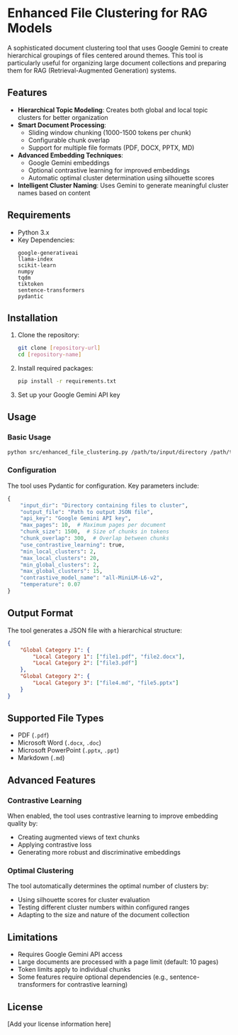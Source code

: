 # Enhanced File Clustering for RAG Models

A sophisticated document clustering tool that uses Google Gemini to create hierarchical groupings of files centered around themes. This tool is particularly useful for organizing large document collections and preparing them for RAG (Retrieval-Augmented Generation) systems.

## Features

- **Hierarchical Topic Modeling**: Creates both global and local topic clusters for better organization
- **Smart Document Processing**:
  - Sliding window chunking (1000-1500 tokens per chunk)
  - Configurable chunk overlap
  - Support for multiple file formats (PDF, DOCX, PPTX, MD)
- **Advanced Embedding Techniques**:
  - Google Gemini embeddings
  - Optional contrastive learning for improved embeddings
  - Automatic optimal cluster determination using silhouette scores
- **Intelligent Cluster Naming**: Uses Gemini to generate meaningful cluster names based on content

## Requirements

- Python 3.x
- Key Dependencies:
  ```
  google-generativeai
  llama-index
  scikit-learn
  numpy
  tqdm
  tiktoken
  sentence-transformers
  pydantic
  ```

## Installation

1. Clone the repository:
   ```bash
   git clone [repository-url]
   cd [repository-name]
   ```

2. Install required packages:
   ```bash
   pip install -r requirements.txt
   ```

3. Set up your Google Gemini API key

## Usage

### Basic Usage

```bash
python src/enhanced_file_clustering.py /path/to/input/directory /path/to/output.json
```

### Configuration

The tool uses Pydantic for configuration. Key parameters include:

```python
{
    "input_dir": "Directory containing files to cluster",
    "output_file": "Path to output JSON file",
    "api_key": "Google Gemini API key",
    "max_pages": 10,  # Maximum pages per document
    "chunk_size": 1500,  # Size of chunks in tokens
    "chunk_overlap": 300,  # Overlap between chunks
    "use_contrastive_learning": true,
    "min_local_clusters": 2,
    "max_local_clusters": 20,
    "min_global_clusters": 2,
    "max_global_clusters": 15,
    "contrastive_model_name": "all-MiniLM-L6-v2",
    "temperature": 0.07
}
```

## Output Format

The tool generates a JSON file with a hierarchical structure:

```json
{
    "Global Category 1": {
        "Local Category 1": ["file1.pdf", "file2.docx"],
        "Local Category 2": ["file3.pdf"]
    },
    "Global Category 2": {
        "Local Category 3": ["file4.md", "file5.pptx"]
    }
}
```

## Supported File Types

- PDF (`.pdf`)
- Microsoft Word (`.docx`, `.doc`)
- Microsoft PowerPoint (`.pptx`, `.ppt`)
- Markdown (`.md`)

## Advanced Features

### Contrastive Learning

When enabled, the tool uses contrastive learning to improve embedding quality by:
- Creating augmented views of text chunks
- Applying contrastive loss
- Generating more robust and discriminative embeddings

### Optimal Clustering

The tool automatically determines the optimal number of clusters by:
- Using silhouette scores for cluster evaluation
- Testing different cluster numbers within configured ranges
- Adapting to the size and nature of the document collection

## Limitations

- Requires Google Gemini API access
- Large documents are processed with a page limit (default: 10 pages)
- Token limits apply to individual chunks
- Some features require optional dependencies (e.g., sentence-transformers for contrastive learning)

## License

[Add your license information here]
